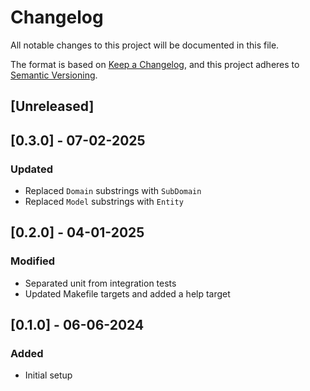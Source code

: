 # Changelog

All notable changes to this project will be documented in this file.

The format is based on [Keep a Changelog](https://keepachangelog.com/en/1.0.0/),
and this project adheres to [Semantic Versioning](https://semver.org/spec/v2.0.0.html).

## [Unreleased]

## [0.3.0] - 07-02-2025

### Updated

- Replaced `Domain` substrings with `SubDomain`
- Replaced `Model` substrings with `Entity`

## [0.2.0] - 04-01-2025

### Modified

- Separated unit from integration tests
- Updated Makefile targets and added a help target

## [0.1.0] - 06-06-2024

### Added

- Initial setup